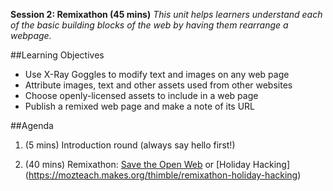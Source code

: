 **Session 2: Remixathon (45 mins)** *This unit helps learners understand each of the basic building blocks of the web by having them rearrange a webpage.*

##Learning Objectives
* Use X-Ray Goggles to modify text and images on any web page
* Attribute images, text and other assets used from other websites
* Choose openly-licensed assets to include in a web page 
* Publish a remixed web page and make a note of its URL

##Agenda
1. (5 mins) Introduction round (always say hello first!)

2. (40 mins) Remixathon: [Save the Open Web](https://mozteach.makes.org/thimble/remixathon-save-the-open-web) or [Holiday Hacking] (https://mozteach.makes.org/thimble/remixathon-holiday-hacking)